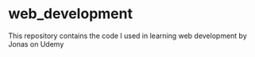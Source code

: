 # web_development
This repository contains the code I used in learning web development by Jonas on Udemy
